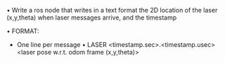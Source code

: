 
• Write a ros node that writes in a text format the 2D location of the laser (x,y,theta)
  when laser messages arrive, and the timestamp
  
• FORMAT:
  - One line per message
• LASER
  <timestamp.sec>.<timestamp.usec> <laser pose w.r.t. odom frame (x,y,theta)>
